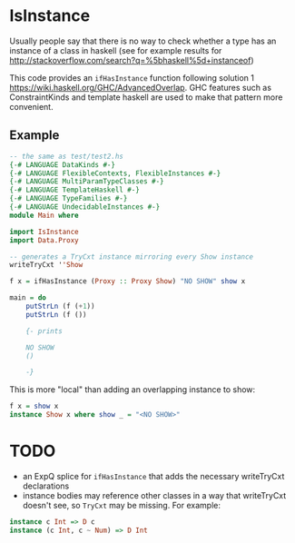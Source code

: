 # IsInstance
Usually people say that there is no way to check whether a type has an
instance of a class in haskell (see for example results for
<http://stackoverflow.com/search?q=%5bhaskell%5d+instanceof>) 

This code provides an `ifHasInstance` function following solution 1
<https://wiki.haskell.org/GHC/AdvancedOverlap>. GHC features such as
ConstraintKinds and template haskell are used to make that pattern
more convenient.

## Example

```haskell
-- the same as test/test2.hs
{-# LANGUAGE DataKinds #-}
{-# LANGUAGE FlexibleContexts, FlexibleInstances #-}
{-# LANGUAGE MultiParamTypeClasses #-}
{-# LANGUAGE TemplateHaskell #-}
{-# LANGUAGE TypeFamilies #-}
{-# LANGUAGE UndecidableInstances #-}
module Main where

import IsInstance
import Data.Proxy

-- generates a TryCxt instance mirroring every Show instance
writeTryCxt ''Show

f x = ifHasInstance (Proxy :: Proxy Show) "NO SHOW" show x

main = do
    putStrLn (f (+1))
    putStrLn (f ())

    {- prints

    NO SHOW
    ()

    -}
```

This is more "local" than adding an overlapping instance to show:

```haskell
f x = show x
instance Show x where show _ = "<NO SHOW>"
```

# TODO

* an ExpQ splice for `ifHasInstance` that adds the necessary writeTryCxt declarations
* instance bodies may reference other classes in a way that writeTryCxt doesn't
  see, so `TryCxt` may be missing. For example:

```haskell
instance c Int => D c
instance (c Int, c ~ Num) => D Int
```
